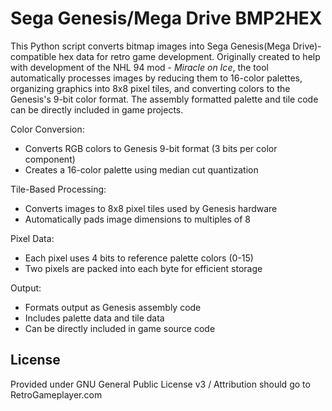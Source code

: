 # Sega Genesis/Mega Drive BMP2HEX
This Python script converts bitmap images into Sega Genesis(Mega Drive)-compatible hex data for retro game development. Originally created to help with development of the NHL 94 mod - *Miracle on Ice*, the tool automatically processes images by reducing them to 16-color palettes, organizing graphics into 8x8 pixel tiles, and converting colors to the Genesis's 9-bit color format. The assembly formatted palette and tile code can be directly included in game projects. 

Color Conversion:
* Converts RGB colors to Genesis 9-bit format (3 bits per color component)
* Creates a 16-color palette using median cut quantization

Tile-Based Processing:
* Converts images to 8x8 pixel tiles used by Genesis hardware
* Automatically pads image dimensions to multiples of 8

Pixel Data:
* Each pixel uses 4 bits to reference palette colors (0-15)
* Two pixels are packed into each byte for efficient storage

Output:
* Formats output as Genesis assembly code
* Includes palette data and tile data
* Can be directly included in game source code

## License
Provided under GNU General Public License v3 / Attribution should go to RetroGameplayer.com
